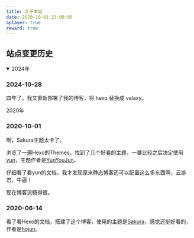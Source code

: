 ```yaml
---
title: 关于本站
date: 2020-10-01 23:00:00
aplayer: true
reward: true
---
```


## 站点变更历史

<details open>
<summary>2024年</summary>

### 2024-10-28

四年了，我又重新部署了我的博客，将 hexo 替换成 valaxy。

<summary>2020年</summary>

### 2020-10-01

啊，Sakura主题太卡了。

浏览了一遍Hexo的Themes，找到了几个好看的主题，一番比较之后决定使用[yun](https://yun.yunyoujun.cn)，主题作者是[YunYouJun](https://github.com/YunYouJun)。

仔细看了看yun的文档，我才发现原来静态博客还可以配置这么多东西啊，云游君，牛逼！

现在博客流畅得很。

### 2020-06-14

看了看Hexo的文档，搭建了这个博客，使用的主题是[Sakura](https://docs.hojun.cn/sakura/docs/#/)，感觉还挺好看的，作者是[hojun](https://github.com/honjun)。

</details>
